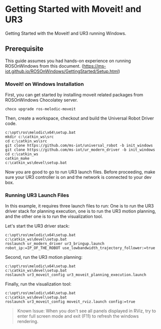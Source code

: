 # Getting Started with Moveit! and UR3
Getting Started with the Moveit! and UR3 running Windows.

## Prerequisite
This guide assumes you had hands-on experience on running ROSOnWindows from this document. (https://ms-iot.github.io/ROSOnWindows/GettingStarted/Setup.html)

### Moveit! on Windows Installation
First, you can get started by installing moveit related packages from ROSOnWindows Chocolatey server.
```
choco upgrade ros-melodic-moveit
```

Then, create a workspace, checkout and build the Universal Robot Driver code.
```
c:\opt\ros\melodic\x64\setup.bat
mkdir c:\catkin_ws\src
cd c:\catkin_ws\src
git clone https://github.com/ms-iot/universal_robot -b init_windows
git clone https://github.com/ms-iot/ur_modern_driver -b init_windows
cd c:\catkin_ws
catkin_make
c:\catkin_ws\devel\setup.bat
```

Now you are good to go to run UR3 launch files. Before proceeding, make sure your UR3 controller is on and the network is connected to your dev box.

### Running UR3 Launch Files
In this example, it requires three launch files to run: One is to run the UR3 driver stack for planning execution, one is to run the UR3 motion planning, and the other one is to run the visualization tool.

Let's start the UR3 driver stack:
```
c:\opt\ros\melodic\x64\setup.bat
c:\catkin_ws\devel\setup.bat
roslaunch ur_modern_driver ur3_bringup.launch robot_ip:=IP_OF_THE_ROBOT use_lowbandwidth_trajectory_follower:=true
```

Second, run the UR3 motion planning:
```
c:\opt\ros\melodic\x64\setup.bat
c:\catkin_ws\devel\setup.bat
roslaunch ur3_moveit_config ur3_moveit_planning_execution.launch
```

Finally, run the visualization tool:
```
c:\opt\ros\melodic\x64\setup.bat
c:\catkin_ws\devel\setup.bat
roslaunch ur3_moveit_config moveit_rviz.launch config:=true
```

> Known Issue: When you don't see all panels displayed in RViz, try to enter full screen mode and exit (F11) to refresh the windows rendering.
